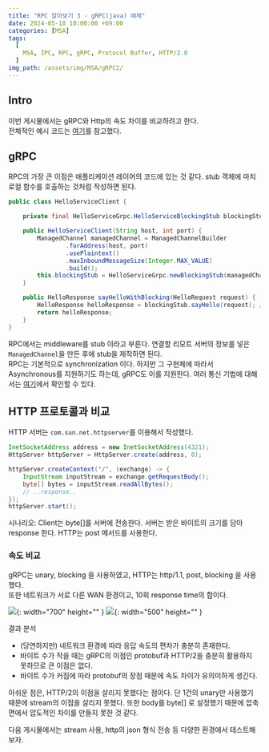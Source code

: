 ```yaml
---
title: "RPC 알아보기 3 - gRPC(java) 예제"
date: 2024-05-18 10:00:00 +09:00
categories: [MSA]
tags:
  [
    MSA, IPC, RPC, gRPC, Protocol Buffer, HTTP/2.0
  ]
img_path: /assets/img/MSA/gRPC2/
---
```


## Intro
이번 게시물에서는 gRPC와 Http의 속도 차이를 비교하려고 한다.<br>
전체적인 예시 코드는 [여기](https://dlwnsdud205.tistory.com/329)를 참고했다.


## gRPC
RPC의 가장 큰 이점은 애플리케이션 레이어의 코드에 있는 것 같다.
stub 객체에 마치 로컬 함수를 호출하는 것처럼 작성하면 된다.

```java
public class HelloServiceClient {

    private final HelloServiceGrpc.HelloServiceBlockingStub blockingStub;

    public HelloServiceClient(String host, int port) {
        ManagedChannel managedChannel = ManagedChannelBuilder
                .forAddress(host, port)
                .usePlaintext()
                .maxInboundMessageSize(Integer.MAX_VALUE)
                .build();
        this.blockingStub = HelloServiceGrpc.newBlockingStub(managedChannel);
    }

    public HelloResponse sayHelloWithBlocking(HelloRequest request) {
        HelloResponse helloResponse = blockingStub.sayHello(request); // 리모트 서버의 프로시저 호출
        return helloResponse;
    }
}
```

RPC에서는 middleware를 stub 이라고 부른다. 연결할 리모트 서버의 정보를 넣은 `ManagedChannel`을 만든 후에 stub을 제작하면 된다.<br>
RPC는 기본적으로 synchronization 이다. 하지만 그 구현체에 따라서 Asynchronous를 지원하기도 하는데, gRPC도 이를 지원한다.
여러 통신 기법에 대해서는 [여기](https://qwer9412.tistory.com/40)에서 확인할 수 있다.

## HTTP 프로토콜과 비교
HTTP 서버는 `com.sun.net.httpserver`를 이용해서 작성했다.
```java
InetSocketAddress address = new InetSocketAddress(4321);
HttpServer httpServer = HttpServer.create(address, 0);

httpServer.createContext("/", (exchange) -> {
    InputStream inputStream = exchange.getRequestBody();
    byte[] bytes = inputStream.readAllBytes();
    // ..response..
});
httpServer.start();
```

시나리오: Client는 byte[]를 서버에 전송한다. 서버는 받은 바이트의 크기를 담아 response 한다. HTTP는 post 메서드를 사용한다.<br>

### 속도 비교
gRPC는 unary, blocking 을 사용하였고, HTTP는 http/1.1, post, blocking 을 사용했다.<br>
또한 네트워크가 서로 다른 WAN 환경이고, 10회 response time의 합이다.

![](1.png){: width="700" height="" }
![](2.png){: width="500" height="" }

결과 분석
- (당연하지만) 네트워크 환경에 따라 응답 속도의 편차가 충분히 존재한다.
- 바이트 수가 작을 때는 gRPC의 이점인 protobuf과 HTTP/2을 충분히 활용하지 못하므로 큰 이점은 없다.
- 바이트 수가 커짐에 따라 protobuf의 장점 때문에 속도 차이가 유의미하게 생긴다.

아쉬운 점은, HTTP/2의 이점을 살리지 못했다는 점이다. 단 1건의 unary만 사용했기 때문에 stream의 이점을 살리지 못했다.
또한 body를 byte[] 로 설정했기 때문에 압축면에서 압도적인 차이를 만들지 못한 것 같다.<br>

다음 게시물에서는 stream 사용, http의 json 형식 전송 등 다양한 환경에서 테스트해보자.
